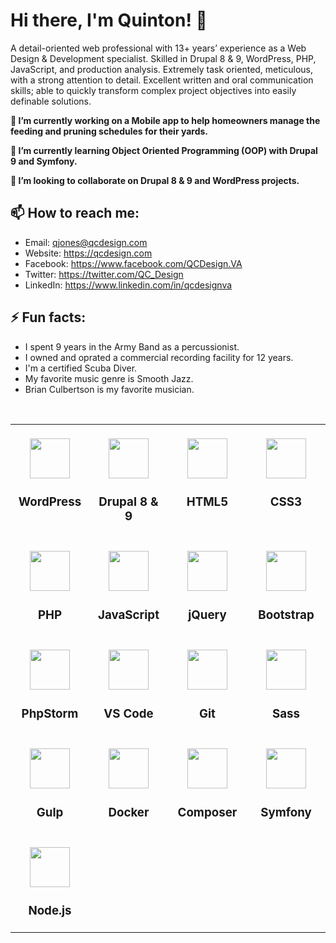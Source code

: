 # Hi there, I'm Quinton! 👋

<!--
**qjones3/qjones3** is a ✨ _special_ ✨ repository because its `README.md` (this file) appears on your GitHub profile.
-->

A detail-oriented web professional with 13+ years’ experience as a Web Design & Development specialist. Skilled in Drupal 8 & 9, WordPress, PHP, JavaScript, and production analysis. Extremely task oriented, meticulous, with a strong attention to detail. Excellent written and oral communication skills; able to quickly transform complex project objectives into easily definable solutions.

**🔭 I’m currently working on a Mobile app to help homeowners manage the feeding and pruning schedules for their yards.**

**🌱 I’m currently learning Object Oriented Programming (OOP) with Drupal 9 and Symfony.**

**👯 I’m looking to collaborate on Drupal 8 & 9 and WordPress projects.**

<!--
- 🤔 I’m looking for help with ...
- 💬 Ask me about ... -->
## 📫 How to reach me:
 - Email: qjones@qcdesign.com
 - Website: https://qcdesign.com
 - Facebook: https://www.facebook.com/QCDesign.VA
 - Twitter: https://twitter.com/QC_Design
 - LinkedIn: https://www.linkedin.com/in/qcdesignva
 
## ⚡ Fun facts:
 - I spent 9 years in the Army Band as a percussionist.
 - I owned and oprated a commercial recording facility for 12 years.
 - I'm a certified Scuba Diver.
 - My favorite music genre is Smooth Jazz.
 - Brian Culbertson is my favorite musician.
 <br>
 <table>
  <tbody>
    <tr valign="top">
      <td width="25%" align="center"><br>
        <img src="https://cdn.svgporn.com/logos/wordpress-icon.svg" height="64px">
        <h3>WordPress</h3>
      </td><td width="25%" align="center"><br>
        <img src="https://cdn.svgporn.com/logos/drupal-icon.svg" height="64px">
        <h3>Drupal 8 & 9</h3>
      </td><td width="25%" align="center"><br>
        <img src="https://cdn.svgporn.com/logos/html-5.svg" height="64px">
        <h3>HTML5</h3>
      </td><td width="25%" align="center"><br>
        <img src="https://cdn.svgporn.com/logos/css-3.svg" height="64px">
        <h3>CSS3</h3>
      </td>
    </tr>
    <tr valign="top"><td width="25%" align="center"><br>
        <img src="https://cdn.svgporn.com/logos/php.svg" height="64px">
        <h3>PHP</h3>
      </td><td width="25%" align="center"><br>
        <img src="https://cdn.svgporn.com/logos/javascript.svg" height="64px">
        <h3>JavaScript</h3>
      </td><td width="25%" align="center"><br>
        <img src="https://cdn.svgporn.com/logos/jquery.svg" height="64px">
        <h3>jQuery</h3>
      </td><td width="25%" align="center"><br>
        <img src="https://cdn.svgporn.com/logos/bootstrap.svg" height="64px">
        <h3>Bootstrap</h3>
      </td>
    </tr>
    <tr valign="top"><td width="25%" align="center"><br>
        <img src="https://cdn.svgporn.com/logos/phpstorm.svg" height="64px">
        <h3>PhpStorm</h3>
      </td><td width="25%" align="center"><br>
        <img src="https://cdn.svgporn.com/logos/visual-studio-code.svg" height="64px">
        <h3>VS Code</h3>
      </td><td width="25%" align="center"><br>
        <img src="https://cdn.svgporn.com/logos/git-icon.svg" height="64px">
        <h3>Git</h3>
      </td><td width="25%" align="center"><br>
        <img src="https://cdn.svgporn.com/logos/sass.svg" height="64px">
        <h3>Sass</h3>
      </td>
    </tr>
    <tr valign="top"><td width="25%" align="center"><br>
        <img src="https://cdn.svgporn.com/logos/gulp.svg" height="64px">
        <h3>Gulp</h3>
      </td><td width="25%" align="center"><br>
        <img src="https://cdn.svgporn.com/logos/docker-icon.svg" height="64px">
        <h3>Docker</h3>
      </td><td width="25%" align="center"><br>
        <img src="https://cdn.svgporn.com/logos/composer.svg" height="64px">
        <h3>Composer</h3>
      </td><td width="25%" align="center"><br>
        <img src="https://cdn.svgporn.com/logos/symfony.svg" height="64px">
        <h3>Symfony</h3>
      </td>
    </tr>
    <tr valign="top"></td><td width="25%" align="center"><br>
      <img src="https://cdn.svgporn.com/logos/nodejs.svg" height="64px">
      <h3>Node.js</h3>
    </td>
    </tr>
  </tbody>
</table>

